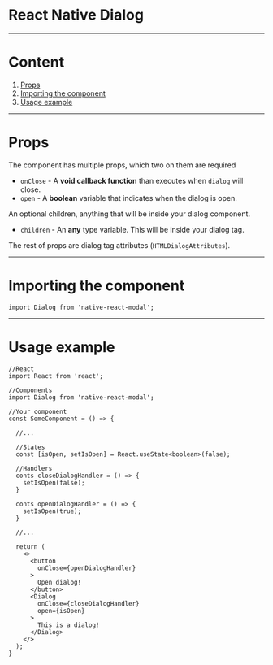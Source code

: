 # React Native Dialog
- - -
# Content
1. [Props](#props)
2. [Importing the component](#importing-the-component)
3. [Usage example](#usage-example)
- - -
# Props
The component has multiple props, which two on them are required
- `onClose` - A **void callback function** than executes when `dialog` will close.
- `open` - A **boolean** variable that indicates when the dialog is open.

An optional children, anything that will be inside your dialog component.
- `children` - An **any** type variable. This will be inside your dialog tag.

The rest of props are dialog tag attributes (`HTMLDialogAttributes`).
- - -
# Importing the component
```tsx
import Dialog from 'native-react-modal';
```
- - -
# Usage example
```tsx
//React
import React from 'react';

//Components
import Dialog from 'native-react-modal';

//Your component
const SomeComponent = () => {

  //...

  //States
  const [isOpen, setIsOpen] = React.useState<boolean>(false);

  //Handlers
  conts closeDialogHandler = () => {
    setIsOpen(false);
  }
  
  conts openDialogHandler = () => {
    setIsOpen(true);
  }

  //...

  return (
    <>
      <button
        onClose={openDialogHandler}
      >
        Open dialog!
      </button>
      <Dialog
        onClose={closeDialogHandler}
        open={isOpen}
      >
        This is a dialog!
      </Dialog>
    </>
  );
}
```
